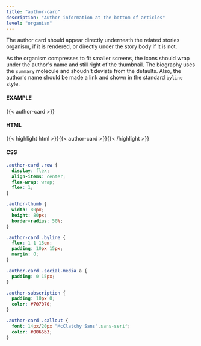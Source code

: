 ```yaml
---
title: "author-card"
description: "Author information at the bottom of articles"
level: "organism"
---
```


The author card should appear directly underneath the related stories organism, if it is rendered, or directly under the story body if it is not.

As the organism compresses to fit smaller screens, the icons should wrap under the author's name and still right of the thumbnail. The biography uses the `summary` molecule and shoudn't deviate from the defaults. Also, the author's name should be made a link and shown in the standard `byline` style.

#### EXAMPLE
{{< author-card >}}


#### HTML
{{< highlight html >}}{{< author-card >}}{{< /highlight >}}

#### CSS
```css
.author-card .row {
  display: flex;
  align-items: center;
  flex-wrap: wrap;
  flex: 1;
}

.author-thumb {
  width: 80px;
  height: 80px;
  border-radius: 50%;
}

.author-card .byline {
  flex: 1 1 15em;
  padding: 10px 15px;
  margin: 0;
}

.author-card .social-media a {
  padding: 0 15px;
}

.author-subscription {
  padding: 10px 0;
  color: #707070;
}

.author-card .callout {
  font: 14px/20px "McClatchy Sans",sans-serif;
  color: #0066b3;
}
```
